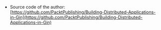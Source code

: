 * Source code of the author: [https://github.com/PacktPublishing/Building-Distributed-Applications-in-Gin](https://github.com/PacktPublishing/Building-Distributed-Applications-in-Gin)

